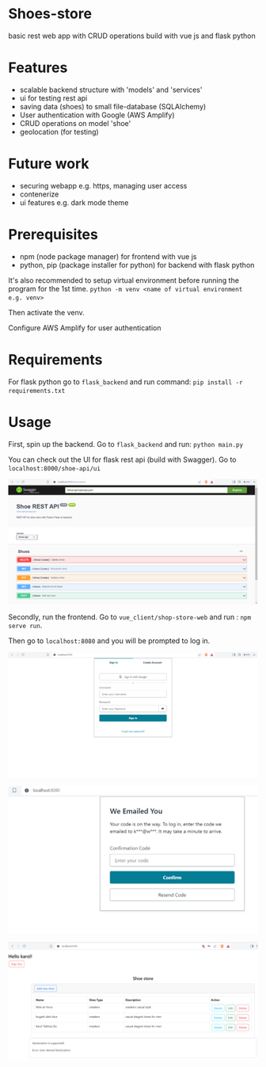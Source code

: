 # Shoes-store
basic rest web app with CRUD operations build with vue js and flask python

# Features
- scalable backend structure with 'models' and 'services'
- ui for testing rest api
- saving data (shoes) to small file-database (SQLAlchemy)
- User authentication with Google (AWS Amplify)
- CRUD operations on model 'shoe'
- geolocation (for testing)

# Future work
- securing webapp e.g. https, managing user access
- contenerize
- ui features e.g. dark mode theme
# Prerequisites
- npm (node package manager) for frontend with vue js
- python, pip (package installer for python) for backend with flask python

It's also recommended to setup virtual environment before running the program for the 1st time.
`python -m venv <name of virtual environment e.g. venv>`

Then activate the venv.

Configure AWS Amplify for user authentication

# Requirements
For flask python go to `flask_backend` and run command:
`pip install -r requirements.txt`

# Usage
First, spin up the backend. Go to `flask_backend` and run:
`python main.py`

You can check out the UI for flask rest api (build with Swagger).
Go to `localhost:8000/shoe-api/ui`

![alt text](./static/shoestore-api-swagger.png)

Secondly, run the frontend. Go to `vue_client/shop-store-web` and run :
`npm serve run`.

Then go to `localhost:8080` and you will be prompted to log in.

![alt text](./static/vue-shoe-store-login.png)

![alt text](./static/user-register-email.png)

![alt text](./static/vue-shoe-store-dashboard.png)
